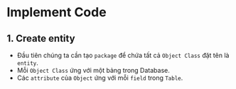 # Implement Code

## 1. Create entity

- Đầu tiên chúng ta cần tạo `package` để chứa tất cả `Object Class` đặt tên là `entity`.
- Mỗi `Object Class` ứng với một bảng trong Database.
- Các `attribute` của `Object` ứng với mỗi `field` trong `Table`.
